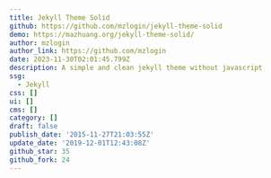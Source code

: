 ```yaml
---
title: Jekyll Theme Solid
github: https://github.com/mzlogin/jekyll-theme-solid
demo: https://mazhuang.org/jekyll-theme-solid/
author: mzlogin
author_link: https://github.com/mzlogin
date: 2023-11-30T02:01:45.799Z
description: A simple and clean jekyll theme without javascript
ssg:
  - Jekyll
css: []
ui: []
cms: []
category: []
draft: false
publish_date: '2015-11-27T21:03:55Z'
update_date: '2019-12-01T12:43:08Z'
github_star: 35
github_fork: 24
---
```

